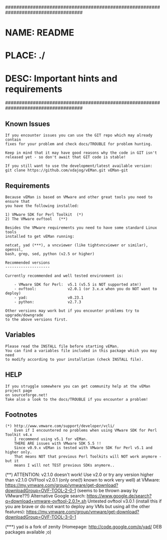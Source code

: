 ####################################################################################
#  NAME:    README
#  PLACE:   ./
#  DESC:    Important hints and requirements
####################################################################################

Known Issues
--------------

	If you encounter issues you can use the GIT repo which may already contain
	fixes for your problem and check docs/TROUBLE for problem hunting.
    
    Keep in mind that it may have good reasons why the code in GIT isn't
    released yet - so don't await that GIT code is stable!
    
	If you still want to use the development/latest available version:
	git clone https://github.com/xdajog/vEMan.git vEMan-git


Requirements
---------------

	Because vEMan is based on VMware and other great tools you need to ensure that
	you have the following installed:

	1) VMware SDK for Perl Toolkit  (*) 
	2) The VMware ovftool   (**)

	Besides the VMware requirements you need to have some standard Linux tools
	installed to get vEMan running:

	netcat, yad (***), a vncviewer (like tightvncviewer or similar), openssl,
	bash, grep, sed, python (v2.5 or higher)

    Recommended versions
    --------------------
    
    Currently recommended and well tested environment is:
    
        - VMware SDK for Perl:  v5.1 (v5.5 is NOT supported atm!)
        - ovftool:              v2.0.1 (or 3.x.x when you do NOT want to deploy)
        - yad:                  v0.23.1
        - python:               v2.7.3
    
    Other versions may work but if you encounter problems try to upgrade/downgrade
    to the above versions first.

Variables
----------------

	Please read the INSTALL file before starting vEMan.
	You can find a variables file included in this package which you may need
	to modify according to your installation (check INSTALL file).

HELP
---------------

	If you struggle somewhere you can get community help at the vEMan project page
    on sourceforge.net!
    Take also a look to the docs/TROUBLE if you encounter a problem!


Footnotes
---------------

	(*) http://www.vmware.com/support/developer/vcli/
        Even if I encountered no problems when using VMware SDK for Perl Toolkit v4.x
        I recommend using v5.1 for vEMan.
        THERE ARE issues with VMware SDK 5.5 !!
        Since v0.9.x vEMan is tested with VMware SDK for Perl v5.1 and higher only. 
        That means NOT that previous Perl Toolkits will NOT work anymore - but it
        means I will not TEST previous SDKs anymore..

   (**) ATTENTION: v2.1.0 doesn't work! Use v2.0 or try any version higher than v2.1.0
		OVFtool v2.0.1 (only one(!) known to work very well) at VMware: 
		https://my.vmware.com/group/vmware/get-download?downloadGroup=OVF-TOOL-2-0-1
        (seems to be thrown away by VMware??!)
		Alternative Google search:
		https://www.google.de/search?q=download+vmware-ovftool-2.0.1*.sh
        Untested ovftool v3.0.1 (install this if you are brave or do not want to
        deploy any VMs but using all the other features):
		https://my.vmware.com/group/vmware/get-download?downloadGroup=OVF-TOOL-3-0-1

  (***) yad is a fork of zenity (Homepage: http://code.google.com/p/yad/
        DEB packages available ;o) 


